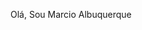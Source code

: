 
<!---
marciofafen/marciofafen is a ✨ special ✨ repository because its `README.md` (this file) appears on your GitHub profile.
You can click the Preview link to take a look at your changes.
--->
Olá, Sou Marcio Albuquerque
